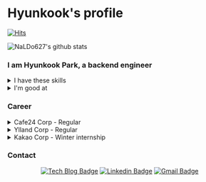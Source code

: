 # Hyunkook's profile
[![Hits](https://hits.seeyoufarm.com/api/count/incr/badge.svg?url=https%3A%2F%2Fgithub.com%2FNaLDo627)](https://hits.seeyoufarm.com) 

![NaLDo627's github stats](https://github-readme-stats.vercel.app/api?username=NaLDo627&show_icons=true)

### I am Hyunkook Park, a backend engineer

<details>
  <summary>I have these skills</summary>
  <ul>
    <li>Java</li>
    <li>Javascript</li>
    <li>Spring</li>
    <li>MySQL</li>
  </ul>
</details>

<details>
  <summary>I'm good at</summary>
  <ul>
    <li>Communication</li>
    <li>Attention to detail</li>
    <li>Issue resolution</li>
    <li>Customer acquisition</li>
  </ul>
</details>

### Career

<details>
  <summary>Cafe24 Corp - Regular</summary>
  <ul>
    <li>Currently working at E-commerce platform development.</li>
  </ul>
</details>

<details>
  <summary>Ylland Corp - Regular</summary>
  <ul>
    <li>Assigned to development and service management of Donutlife service using Spring framework.</li>
    <li>Build a development enviroment and Jenkins to make available Continuous Integration and Continous Development.</li>
    <li>Build a service test enviroment using JUnit4.</li>
  </ul>
</details>

<details>
  <summary>Kakao Corp - Winter internship</summary>
  <ul>
    <li>As a Kakao intern, I had been assigned to the billing system development assignment.</li>
    <li>I was able to study deeply about Spring and JPA Transaction while doing the assignment.</li>
    <li>It has helped me to shape my goals as a web developer who can build a service.</li>
  </ul>
</details>

### Contact
<div align=center>

[![Tech Blog Badge](http://img.shields.io/badge/-Tech%20blog-black?style=flat-square&logo=vimeo&link=https://velog.io/@hygoogi)](https://velog.io/@hygoogi) 
[![Linkedin Badge](https://img.shields.io/badge/-LinkedIn-blue?style=flat-square&logo=Linkedin&logoColor=white&link=https://www.linkedin.com/in/%ED%98%84%EA%B5%AD-%EB%B0%95-b05291184/)](https://www.linkedin.com/in/%ED%98%84%EA%B5%AD-%EB%B0%95-b05291184/) 
[![Gmail Badge](https://img.shields.io/badge/-Gmail-d14836?style=flat-square&logo=Gmail&logoColor=white&link=mailto:naruhodo627@gmail.com)](mailto:naruhodo627@gmail.com)

</div>

<!--
**NaLDo627/NaLDo627** is a ✨ _special_ ✨ repository because its `README.md` (this file) appears on your GitHub profile.

Here are some ideas to get you started:

- 🔭 I’m currently working on ...
- 🌱 I’m currently learning ...
- 👯 I’m looking to collaborate on ...
- 🤔 I’m looking for help with ...
- 💬 Ask me about ...
- 📫 How to reach me: ...
- 😄 Pronouns: ...
- ⚡ Fun fact: ...
-->
